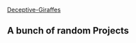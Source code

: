 <!DOCTYPE html>

<html>

<a href = "httpL:LINK"> Deceptive-Giraffes </a>
<h2>A bunch of random Projects</h2>
</html>


